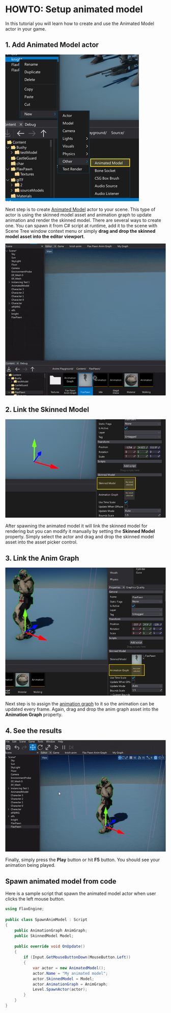 # HOWTO: Setup animated model

In this tutorial you will learn how to create and use the Animated Model actor in your game.

## 1. Add Animated Model actor

![Add Animated Model](media/add-animated-model.jpg)

Next step is to create [Animated Model](../animated-model.md) actor to your scene.
This type of actor is using the skinned model asset and animation graph to update animation and render the skinned model.
There are several ways to create one. You can spawn it from C# script at runtime, add it to the scene with Scene Tree window context menu or simply **drag and drop the skinned model asset into the editor viewport**.

![Add Animated Model](media/add-animated-model.gif)

## 2. Link the Skinned Model

![Anim Graph Assign](media/anim-graph-property-model-2.jpg)

After spawning the animated model it will link the skinned model for rendering but you can modify it manually by setting the **Skinned Model** property. Simply select the actor and drag and drop the skinned model asset into the asset picker control.

## 3. Link the Anim Graph

![Anim Graph Assign](media/anim-graph-property-model.jpg)

Next step is to assign the [animation graph](../anim-graph/index.md) to it so the animation can be updated every frame. Again, drag and drop the anim graph asset into the **Animation Graph** property.

## 4. See the results

![Play Animation](media/play-animated-mode.gif)

Finally, simply press the **Play** button or hit **F5** button. You should see your animation being played.

## Spawn animated model from code

Here is a sample script that spawn the animated model actor when user clicks the left mouse button.

```cs
using FlaxEngine;

public class SpawnAnimModel : Script
{
	public AnimationGraph AnimGraph;
	public SkinnedModel Model;

	public override void OnUpdate()
	{
		if (Input.GetMouseButtonDown(MouseButton.Left))
		{
			var actor = new AnimatedModel();
			actor.Name = "My animated model";
			actor.SkinnedModel = Model;
			actor.AnimationGraph = AnimGraph;
			Level.SpawnActor(actor);
		}
	}
}
```
